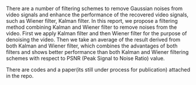  There are a number of filtering schemes to remove Gaussian noises from video signals and enhance the performance of the recovered video signals, such as Wiener filter, Kalman filter. In this report, we propose a filtering method combining Kalman and Wiener filter to remove noises from the video. First we apply Kalman filter and then Wiener filter for the purpose of denoising the video. Then we take an average of the result derived from both Kalman and Wiener filter, which combines the advantages of both filters and shows better performance than both Kalman and Wiener filtering schemes with respect to PSNR (Peak Signal to Noise Ratio) value.

There are codes and a paper(its still under process for publication) attached in the repo.
